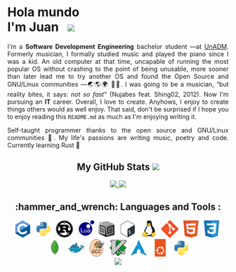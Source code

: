 <!-- Main Header (Saying Hi) -->
<div align="left">
    <h1>
        Hola mundo<br>
        I'm Juan&nbsp;&nbsp;&nbsp;<img src="https://i.giphy.com/media/v1.Y2lkPTc5MGI3NjExaHBwaDU1aWJ5NWVoNGI5NnB2M3o4ZXFtOWlpMXI5cndicTEyNzE3OCZlcD12MV9pbnRlcm5hbF9naWZfYnlfaWQmY3Q9ZQ/iigp4VDyf5dCLRlGkm/giphy.gif" width="40px">
    </h1>
</div>

<!-- Main paragraph (About me introduction) -->
<div align="justify">
    <p>
    I'm a <strong>Software Development Engineering</strong> bachelor student —at <a href="https://en.wikipedia.org/wiki/Universidad_Abierta_y_a_Distancia_de_M%C3%A9xico">UnADM</a>. Formerly musician, I formally studied music and played the piano since I was a kid. An old computer at that time, uncapable of running the most popular OS without crashing to the point of being unusable, more sooner than later lead me to try another OS and found the Open Source and GNU/Linux communities —🌏🌎🌍 🐃🐧. I was going to be a musician, <q>but reality bites, it says: <em>not so fast</em></q> (Nujabes feat. Shing02, 2012). Now I'm pursuing an <strong>IT</strong> career. Overall, I love to create. Anyhows, I enjoy to create things others would as well enjoy. That said, don't be surprised if I hope you to enjoy reading this <code>README.md</code> as much as I'm enjoying writing it.
    </p>
    <p>
    Self-taught programmer thanks to the open source and GNU/Linux communities 🐧. My life's passions are writing music, poetry and code. Currently learning Rust 🦀
    </p>
</div>

<!-- Github Stats Widget -->
<div align="center">
    <h2>My GitHub Stats <img src="https://i.pinimg.com/originals/65/c4/f4/65c4f452571be1261e9c623f7da488ac.gif" width=35px></h2>
    <p>
    <a href="https://github.com/anuraghazra/github-readme-stats">
        <img height="165px" src="https://github-readme-stats.vercel.app/api?username=macydnah&hide_title=true&hide_rank=false&rank_icon=github&show_icons=true&include_all_commits=true&theme=gruvbox&bg_color=00000000">
        <img height="165px" src="https://github-readme-stats.vercel.app/api/top-langs/?username=macydnah&hide=none&hide_title=true&layout=compact&langs_count=8&size_weight=0.5&count_weight=0.5">
    </a>
    </p>
    <p>
    </p>
</div>

<!-- Languages and Tools -->
<div align="center">
    <h2>:hammer_and_wrench: Languages and Tools :</h2>
    <img src="https://github.com/devicons/devicon/blob/master/icons/c/c-original.svg" title="C programming language" alt="C programming language" width="40" height="40"/>&nbsp;
    <img src="https://github.com/devicons/devicon/blob/master/icons/python/python-original.svg" title="Python" alt="Python" width="40" height="40"/>&nbsp;
    <img src="https://github.com/devicons/devicon/blob/master/icons/rust/rust-original.svg" title="Rust" alt="Rust" width="40" height="40"/>&nbsp;
    <img src="https://github.com/devicons/devicon/blob/master/icons/lua/lua-original.svg" title="Lua" alt="Lua" width="40" height="40"/>&nbsp;
    <img src="https://github.com/supercollider/supercollider/blob/develop/icons/sc_logo.svg" title="SuperCollider" alt="SuperCollider" width="40" height="40"/>&nbsp;
    <img src="https://github.com/devicons/devicon/blob/master/icons/bash/bash-original.svg" title="bash" alt="bash" width="40" height="40"/>&nbsp;
    <img src="https://github.com/devicons/devicon/blob/master/icons/linux/linux-original.svg" title="Linux" alt="Linux" width="40" height="40"/>&nbsp;
    <img src="https://github.com/devicons/devicon/blob/master/icons/git/git-original.svg" title="Git" alt="Git" width="40" height="40"/>&nbsp;
    <img src="https://github.com/devicons/devicon/blob/master/icons/html5/html5-original.svg" title="HTML5" alt="HTML" width="40" height="40"/>&nbsp;
    <img src="https://github.com/devicons/devicon/blob/master/icons/css3/css3-original.svg"  title="CSS3" alt="CSS" width="40" height="40"/>&nbsp;
    <img src="https://github.com/devicons/devicon/blob/master/icons/mongodb/mongodb-original.svg" title="MongoDB" alt="MongoDB" width="40" height="40"/>&nbsp;
    <img src="https://github.com/devicons/devicon/blob/master/icons/docker/docker-original.svg" title="docker" alt="docker" width="40" height="40"/>&nbsp;
    <img src="https://github.com/devicons/devicon/blob/master/icons/gcc/gcc-original.svg" title="GCC" alt="GCC" width="40" height="40"/>&nbsp;
    <img src="https://github.com/devicons/devicon/blob/master/icons/vim/vim-original.svg" title="Vim" alt="Vim" width="40" height="40"/>&nbsp;
    <img src="https://github.com/devicons/devicon/blob/master/icons/archlinux/archlinux-original.svg" title="Arch Linux" alt="Arch Linux" width="40" height="40"/>&nbsp;
    <img src="https://github.com/devicons/devicon/blob/master/icons/ubuntu/ubuntu-original.svg" title="Ubuntu" alt="Ubuntu" width="40" height="40"/>&nbsp;
    <img src="https://github.com/devicons/devicon/blob/master/icons/python/python-original.svg" title="Python" alt="Python" width="40" height="40"/>
</div>

<!-- A brief poem snippet -->
<div align="center">
    <a href="https://git.io/typing-svg">
        <img src="https://readme-typing-svg.demolab.com?font=Fira+Code&duration=1666&pause=1111&color=539BF5&center=true&vCenter=true&multiline=true&random=false&width=600&height=280&lines=presumir+el+buen+gusto+cuesta;pero+mientras+saltamos;laten+dos+corazones;cuando+menos;este+d%C3%ADa;+;presumir+los+propios+vicios+tambien+cuesta;pero+mientras+cantamos;son+dos+vidas+que+respiran;cuando+menos;esta+noche">
    </a>
</div>

<!-- vim: set ft=html ts=4 sw=4 et ai wrap: -->
